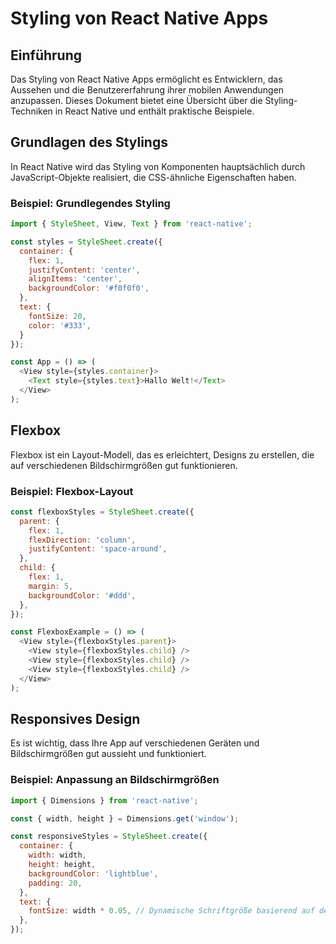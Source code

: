 
# Styling von React Native Apps

## Einführung

Das Styling von React Native Apps ermöglicht es Entwicklern, das Aussehen und die Benutzererfahrung ihrer mobilen Anwendungen anzupassen. Dieses Dokument bietet eine Übersicht über die Styling-Techniken in React Native und enthält praktische Beispiele.

## Grundlagen des Stylings

In React Native wird das Styling von Komponenten hauptsächlich durch JavaScript-Objekte realisiert, die CSS-ähnliche Eigenschaften haben.

### Beispiel: Grundlegendes Styling

```javascript
import { StyleSheet, View, Text } from 'react-native';

const styles = StyleSheet.create({
  container: {
    flex: 1,
    justifyContent: 'center',
    alignItems: 'center',
    backgroundColor: '#f0f0f0',
  },
  text: {
    fontSize: 20,
    color: '#333',
  }
});

const App = () => (
  <View style={styles.container}>
    <Text style={styles.text}>Hallo Welt!</Text>
  </View>
);
```

## Flexbox

Flexbox ist ein Layout-Modell, das es erleichtert, Designs zu erstellen, die auf verschiedenen Bildschirmgrößen gut funktionieren.

### Beispiel: Flexbox-Layout

```javascript
const flexboxStyles = StyleSheet.create({
  parent: {
    flex: 1,
    flexDirection: 'column',
    justifyContent: 'space-around',
  },
  child: {
    flex: 1,
    margin: 5,
    backgroundColor: '#ddd',
  },
});

const FlexboxExample = () => (
  <View style={flexboxStyles.parent}>
    <View style={flexboxStyles.child} />
    <View style={flexboxStyles.child} />
    <View style={flexboxStyles.child} />
  </View>
);
```

## Responsives Design

Es ist wichtig, dass Ihre App auf verschiedenen Geräten und Bildschirmgrößen gut aussieht und funktioniert.

### Beispiel: Anpassung an Bildschirmgrößen

```javascript
import { Dimensions } from 'react-native';

const { width, height } = Dimensions.get('window');

const responsiveStyles = StyleSheet.create({
  container: {
    width: width,
    height: height,
    backgroundColor: 'lightblue',
    padding: 20,
  },
  text: {
    fontSize: width * 0.05, // Dynamische Schriftgröße basierend auf der Bildschirmbreite
  },
});

